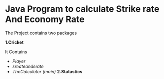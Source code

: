 # Java Program to calculate Strike rate And Economy Rate

The Project contains two packages 

**1.Cricket**

It Contains

* _Player_   
* _sreateanderate_
* _TheCalculator (main)_ 
 **2.Statastics**

